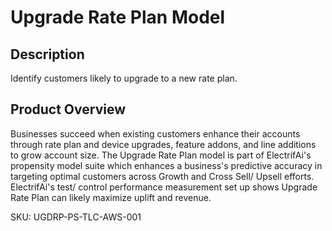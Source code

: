 # Upgrade Rate Plan Model

## Description
Identify customers likely to upgrade to a new rate plan.

## Product Overview
Businesses succeed when existing customers enhance their accounts through rate plan and device upgrades, feature addons, and line additions to grow account size.
The Upgrade Rate Plan model is part of ElectrifAi's propensity model suite which enhances a business's predictive accuracy in targeting optimal customers across
Growth and Cross Sell/ Upsell efforts. ElectrifAi's test/ control performance measurement set up shows Upgrade Rate Plan can likely maximize uplift and revenue.
 
SKU: UGDRP-PS-TLC-AWS-001